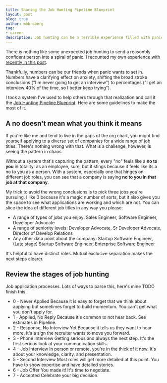 ```yaml
---
title: Sharing the Job Hunting Pipeline Blueprint
layout: post
blog: true
author: mbbroberg
tag:
- career
description: Job hunting can be a terrible experience filled with panic. Use data to calm your nerves.
---
```


There is nothing like some unexpected job hunting to send a reasonbly confident person into a spiral of panic. I recounted my own experience with [recently in this post](2020-05-03-nonlinear-job-hunting.md). 

Thankfully, numbers can be our friends when panic wants to set in. Numbers have a clarifying effect on anxiety, shifting the broad stroke conclusions ("I'm never going to get an interview") to percentages ("I get an interview 40% of the time, so I better keep trying"). 

I took a system I've used to help others through that realization and call it the [Job Hunting Pipeline Blueprint](https://bit.ly/JobPipelineBrueprint). Here are some guidelines to make the most of it. 

## A no doesn't mean what you think it means

If you're like me and tend to live in the gaps of the org chart, you might find yourself applying to a diverse set of companies for a wide range of job titles. There's nothing wrong with that. What is a challenge, however, is seeing the pattern in chaos. 

Without a system that's capturing the pattern, every "no" feels like a **no to you** in totality: as an employee, sure, but it stings because it feels like its a no to you as a person. With a system, especially one that hinges on different job roles, you can see that a company is saying **no to you in that job at that company**. 

My trick to avoid the wrong conclusions is to pick three jobs you're pursuing. I like 3 because it's a magic number of sorts, but it also gives you the space to see what applications are working and which are not. You can slice the idea of different job titles in any way you please:

- A range of types of jobs you enjoy: Sales Engineer, Software Engineer, Developer Advocate
- A range of seniority levels: Developer Advocate, Sr Developer Advocate, Director of Develop Relations
- Any other data point about the company: Startup Software Engineer,  (Late stage) Startup Software Engineer, Enterprise Software Engineer

It's helpful to have distinct roles. Mutual exclusive separation makes the next steps clearer.

## Review the stages of job hunting

Job application processes. Lots of ways to parse this, here's mine TODO finish this. 

- 0 - Never Applied	Because it is easy to forget that we think about applying but sometimes forget to build momentum. You can't get what you don't apply for.
- 1 - Applied, No Reply	Because it's common to not hear back. See estimates in Pipeline.
- 2 - Response, No Interview Yet	Because it tells us they want to hear more. It's a sign the recruiter wants to move you forward.
- 3 - Phone Interview	Getting serious and always the next step. It's the first serious look at your communication skills.
- 4 - Job Interview	In person or remote, you're in the thick of it now. It's about your knowledge, clarity, and presentation.
- 5 - Second Interview	Most roles will get more detailed at this point. You have to show expertise and have detailed stories.
- 6 - Job Offer	You made it! It's time to negotiate.
- 7 - Accepted	Celebrate your big decision.
